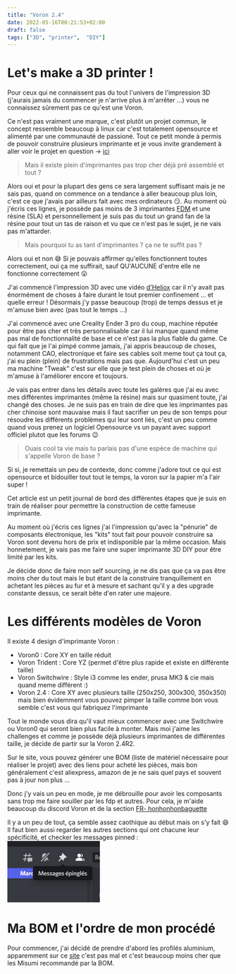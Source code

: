 ```yaml
---
title: "Voron 2.4"
date: 2022-05-16T00:21:53+02:00
draft: false
tags: ["3D", "printer",  "DIY"]
---
```


# Let's make a 3D printer !

Pour ceux qui ne connaissent pas du tout l'univers de l'impression 3D (j'aurais jamais du commencer je n'arrive plus à m'arrêter ...) vous ne connaissez sûrement pas ce qu'est une Voron.

Ce n'est pas vraiment une marque, c'est plutôt un projet commun, le concept ressemble beaucoup à linux car c'est totalement opensource et alimenté par une communauté de passioné. 
Tout ce petit monde à permis de pouvoir construire plusieurs imprimante et je vous invite grandement à aller voir le projet en question -> [ici](https://vorondesign.com/)

>Mais il existe plein d'imprimantes pas trop cher déjà pré assemblé et tout ?

Alors oui et pour la plupart des gens ce sera largement suffisant mais je ne sais pas, quand on commence on a tendance à aller beaucoup plus loin, c'est ce que j'avais par ailleurs fait avec mes ordinateurs 😏. Au moment où j'écris ces lignes, je possède pas moins de 3 imprimantes [FDM](https://fr.3dilla.com/imprimante-3d/fused-deposition-modeling/) et une résine (SLA) et personnellement je suis pas du tout un grand fan de la résine pour tout un tas de raison et vu que ce n'est pas le sujet, je ne vais pas m'attarder. 
> Mais pourquoi tu as tant d'imprimantes ? ça ne te suffit pas ?

Alors oui et non 😅 Si je pouvais affirmer qu'elles fonctionnent toutes correctement, oui ça me suffirait, sauf QU'AUCUNE d'entre elle ne fonctionne correctement 😮

J'ai commencé l'impression 3D avec une vidéo [d'Heliox](https://youtu.be/dtI-r2uUCMs) car il n'y avait pas énormément de choses à faire durant le tout premier confinement ... et quelle erreur ! Désormais j'y passe beaucoup (trop) de temps dessus et je m'amuse bien avec (pas tout le temps ...) 

J'ai commencé avec une Creality Ender 3 pro du coup, machine réputée pour être pas cher et très personnalisable car il lui manque quand même pas mal de fonctionnalité de base et ce n'est pas la plus fiable du game. Ce qui fait que je l'ai pimpé comme jamais, j'ai appris beaucoup de choses, notamment CAO, electronique et faire ses cables soit meme tout ça tout ça, j'ai eu plein (plein) de frustrations mais pas que. Aujourd'hui c'est un peu ma machine "Tweak" c'est sur elle que je test plein de choses et où je m'amuse à l'améliorer encore et toujours. 

Je vais pas entrer dans les détails avec toute les galères que j'ai eu avec mes différentes imprimantes (même la résine) mais sur quasiment toute, j'ai changé des choses. Je ne suis pas en train de dire que les imprimantes pas cher chinoise sont mauvaise mais il faut sacrifier un peu de son temps pour résoudre les différents problèmes qui leur sont liés, c'est un peu comme quand vous prenez un logiciel Opensource vs un payant avec support officiel plutot que les forums 😉

>Ouais cool ta vie mais tu parlais pas d'une espèce de machine qui s'appelle Voron de base ?

Si si, je remettais un peu de contexte, donc comme j'adore tout ce qui est opensource et bidouiller tout tout le temps, la voron sur la papier m'a l'air super !

Cet article est un petit journal de bord des différentes étapes que je suis en train de réaliser pour permettre la construction de cette fameuse imprimante.

Au moment où j'écris ces lignes j'ai l'impression qu'avec la "pénurie" de composants électronique, les "kits" tout fait pour pouvoir construire sa Voron sont devenu hors de prix et indisponible par la même occasion. Mais honnetement, je vais pas me faire une super imprimante 3D DIY pour être limité par les kits.

Je décide donc de faire mon self sourcing, je ne dis pas que ça va pas être moins cher du tout mais le but étant de la construire tranquillement en achetant les pièces au fur et à mesure et sachant qu'il y a des upgrade constante dessus, ce serait bête d'en rater une majeure.

# Les différents modèles de Voron
Il existe 4 design d'imprimante Voron :
- Voron0 :  Core XY en taille réduit
- Voron Trident : Core YZ (permet d'être plus rapide et existe en différente taille)
- Voron Switchwire : Style i3 comme les ender, prusa MK3 & cie mais quand meme différent :)
- Voron 2.4 : Core XY avec plusieurs taille (250x250, 300x300, 350x350) mais bien évidemment vous pouvez pimper la taille comme bon vous semble c'est vous qui fabriquez l'imprimante

Tout le monde vous dira qu'il vaut mieux commencer avec une Switchwire ou Voron0 qui seront bien plus facile à monter. Mais moi j'aime les challenges et comme je possède déjà plusieurs imprimantes de différentes taille, je décide de partir sur la Voron 2.4R2.

Sur le site, vous pouvez générer une BOM (liste de matériel nécessaire pour réaliser le projet) avec des liens pour acheté les pièces, mais bon généralement c'est aliexpress, amazon de je ne sais quel pays et souvent pas à jour non plus ... 

Donc j'y vais un peu en mode, je me débrouille pour avoir les composants sans trop me faire souiller par les fdp et autres. Pour cela, je m'aide beaucoup du discord Voron et de la section [FR- honhonhonbaguette](https://discord.com/channels/460117602945990666/500407802414628876)

Il y a un peu de tout, ça semble assez caothique au début mais on s'y fait 😄 Il faut bien aussi regarder les autres sections qui ont chacune leur spécificité, et checker les messages pinned : ![discord](/static/pinned.PNG)

# Ma BOM et l'ordre de mon procédé
Pour commencer, j'ai décidé de prendre d'abord les profilés aluminium, apparemment sur ce [site](https://www.dold-mechatronik.de/Profile-en-aluminium-20x20-rainure-de-type-B-6) c'est pas mal et c'est beaucoup moins cher que les Misumi recommandé par la BOM.
